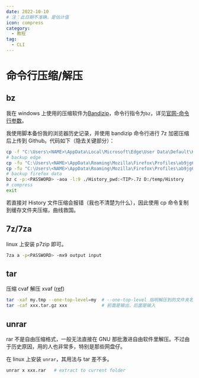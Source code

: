 ```yaml
---
date: 2022-10-10
# 注：此日期不准确，是估计值
icon: compress
category:
  - 教程
tag:
  - CLI
---
```


# 命令行压缩/解压

## bz

我在 windows 上使用的压缩软件为[Bandizip](../farraginous/recommend_packages.md#bandizip)，命令行指令为`bz`，详见[官网-命令行参数](https://cn.bandisoft.com/bandizip/help/parameter/)。

我使用脚本备份我的浏览器历史记录，并使用 bandizip 命令行进行 7z 加密压缩后上传到 Github。代码如下（隐去关键部分）：

```bash
cp -f "C:\Users\<NAME>\AppData\Local\Microsoft\Edge\User Data\Default\History" D:/browsertemp
# backup edge
cp -fu "C:\Users\<NAME>\AppData\Roaming\Mozilla\Firefox\Profiles\ab9jg6na.dev-edition-default\formhistory.sqlite" D:/browsertemp
cp -fu "C:\Users\<NAME>\AppData\Roaming\Mozilla\Firefox\Profiles\ab9jg6na.dev-edition-default\places.sqlite" D:/browsertemp
# backup firefox data
bz c -p:<PASSWORD> -aoa -l:9 ./History_pwd:<TIP>.7z D:/temp/History
# compress
exit
```

若直接对 History 文件压缩会报错（我也不清楚为什么），因此使用 cp 命令复制到缓存文件夹压缩，曲线救国。

## 7z/7za

linux 上安装 p7zip 即可。

```sh
7za a -p<PASSWORD> -mx9 output input
```

## tar

压缩 cvaf 解压 xvaf ([ref](https://t.me/archlinuxcn_group/2966078))

```sh
tar -xaf my.tmp --one-top-level=my  # --one-top-level 指明解压到的文件夹名称
tar -caf xxx.tar.gz xxx             # 前面是输出，后面是输入
```

## unrar

rar 不是自由压缩格式，一般无法直接在 GNU 那批激进自由软件里解压。不过由于历史原因，用的人也非常多，特别是那些网盘仔。

在 linux 上安装 `unrar`，其用法与 tar 差不多。

```sh
unrar x xxx.rar   # extract to current folder
```
